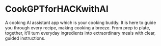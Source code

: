 # CookGPTforHACKwithAI
A cooking AI assistant app which is your cooking buddy. It is here to guide you through every recipe, making cooking a breeze. From prep to plate, together, it'll turn everyday ingredients into extraordinary meals with clear, guided instructions.
